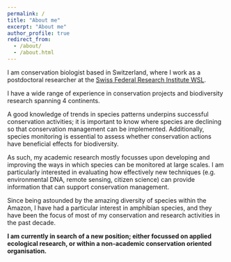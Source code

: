 ```yaml
---
permalink: /
title: "About me"
excerpt: "About me"
author_profile: true
redirect_from: 
  - /about/
  - /about.html
---
```


I am conservation biologist based in Switzerland, where I work as a postdoctoral researcher at the [Swiss Federal Research Institute WSL](https://www.wsl.ch).

I have a wide range of experience in conservation projects and biodiversity research spanning 4 continents.

A good knowledge of trends in species patterns underpins successful conservation activities; it is important to know where species are declining so that conservation management can be implemented. Additionally, species monitoring is essential to assess whether conservation actions have beneficial effects for biodiversity.

As such, my academic research mostly focusses upon developing and improving the ways in which species can be monitored at large scales. I am particularly interested in evaluating how effectively new techniques (e.g. environmental DNA, remote sensing, citizen science) can provide information that can support conservation management.
 
Since being astounded by the amazing diversity of species within the Amazon, I have had a particular interest in amphibian species, and they have been the focus of most of my conservation and research activities in the past decade. 


**I am currently in search of a new position; either focussed on applied ecological research, or within a non-academic conservation oriented organisation.**